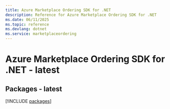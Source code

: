 ```yaml
---
title: Azure Marketplace Ordering SDK for .NET
description: Reference for Azure Marketplace Ordering SDK for .NET
ms.date: 06/11/2025
ms.topic: reference
ms.devlang: dotnet
ms.service: marketplaceordering
---
```

# Azure Marketplace Ordering SDK for .NET - latest
## Packages - latest
[!INCLUDE [packages](marketplace-ordering-index.md)]